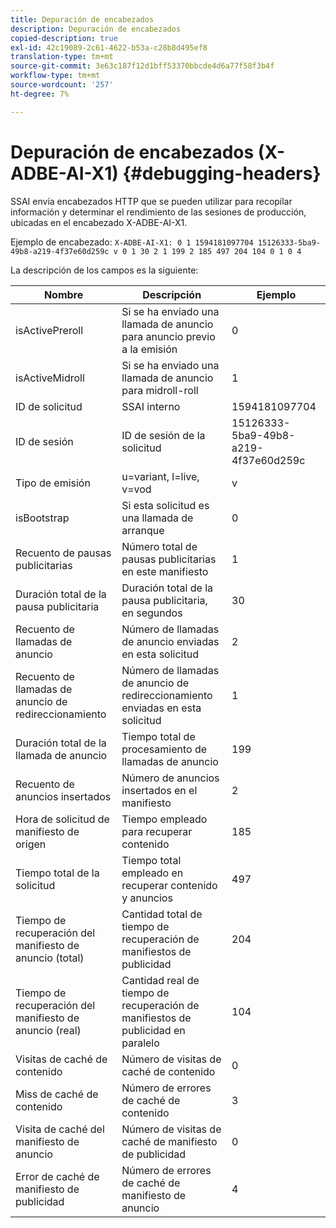 ```yaml
---
title: Depuración de encabezados
description: Depuración de encabezados
copied-description: true
exl-id: 42c19089-2c61-4622-b53a-c28b8d495ef8
translation-type: tm+mt
source-git-commit: 3e63c187f12d1bff53370bbcde4d6a77f58f3b4f
workflow-type: tm+mt
source-wordcount: '257'
ht-degree: 7%

---
```


# Depuración de encabezados (X-ADBE-AI-X1) {#debugging-headers}

SSAI envía encabezados HTTP que se pueden utilizar para recopilar información y determinar el rendimiento de las sesiones de producción, ubicadas en el encabezado X-ADBE-AI-X1.

Ejemplo de encabezado:
`X-ADBE-AI-X1: 0 1 1594181097704 15126333-5ba9-49b8-a219-4f37e60d259c v 0 1 30 2 1 199 2 185 497 204 104 0 1 0 4`

La descripción de los campos es la siguiente:

| Nombre | Descripción | Ejemplo |
|--- |--- |--- |
| isActivePreroll | Si se ha enviado una llamada de anuncio para anuncio previo a la emisión | 0 |
| isActiveMidroll | Si se ha enviado una llamada de anuncio para midroll-roll | 1 |
| ID de solicitud | SSAI interno | 1594181097704 |
| ID de sesión | ID de sesión de la solicitud | 15126333-5ba9-49b8-a219-4f37e60d259c |
| Tipo de emisión | u=variant, l=live, v=vod | v |
| isBootstrap | Si esta solicitud es una llamada de arranque | 0 |
| Recuento de pausas publicitarias | Número total de pausas publicitarias en este manifiesto | 1 |
| Duración total de la pausa publicitaria | Duración total de la pausa publicitaria, en segundos | 30 |
| Recuento de llamadas de anuncio | Número de llamadas de anuncio enviadas en esta solicitud | 2 |
| Recuento de llamadas de anuncio de redireccionamiento | Número de llamadas de anuncio de redireccionamiento enviadas en esta solicitud | 1 |
| Duración total de la llamada de anuncio | Tiempo total de procesamiento de llamadas de anuncio | 199 |
| Recuento de anuncios insertados | Número de anuncios insertados en el manifiesto | 2 |
| Hora de solicitud de manifiesto de origen | Tiempo empleado para recuperar contenido | 185 |
| Tiempo total de la solicitud | Tiempo total empleado en recuperar contenido y anuncios | 497 |
| Tiempo de recuperación del manifiesto de anuncio (total) | Cantidad total de tiempo de recuperación de manifiestos de publicidad | 204 |
| Tiempo de recuperación del manifiesto de anuncio (real) | Cantidad real de tiempo de recuperación de manifiestos de publicidad en paralelo | 104 |
| Visitas de caché de contenido | Número de visitas de caché de contenido | 0 |
| Miss de caché de contenido | Número de errores de caché de contenido | 3 |
| Visita de caché del manifiesto de anuncio | Número de visitas de caché de manifiesto de publicidad | 0 |
| Error de caché de manifiesto de publicidad | Número de errores de caché de manifiesto de anuncio | 4 |
